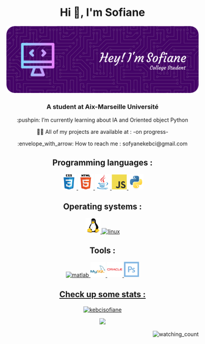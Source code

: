<h1 align="center">Hi 👋, I'm Sofiane</h1>
<p align ="center"> <img  src ="github-header-image.png"></p>
<h3 align="center">A student at Aix-Marseille Université</h3>
<div align ="center">
<p> :pushpin: I’m currently learning about IA and Oriented object Python</p>
<p> 👨‍💻 All of my projects are available at : -on progress-<p/>
<p> :envelope_with_arrow:	How to reach me : sofyanekebci@gmail.com <p/>

 
 <h2 align="center">Programming languages :</h2>
<p align="center"> <a href="https://www.w3schools.com/css/" target="_blank" rel="noreferrer"> <img src="https://raw.githubusercontent.com/devicons/devicon/master/icons/css3/css3-original-wordmark.svg" alt="css3" width="40" height="40"/> </a> <a href="https://www.w3.org/html/" target="_blank" rel="noreferrer"> <img src="https://raw.githubusercontent.com/devicons/devicon/master/icons/html5/html5-original-wordmark.svg" alt="html5" width="40" height="40"/> </a> <a href="https://www.java.com" target="_blank" rel="noreferrer"> <img src="https://raw.githubusercontent.com/devicons/devicon/master/icons/java/java-original.svg" alt="java" width="40" height="40"/> </a> <a href="https://developer.mozilla.org/en-US/docs/Web/JavaScript" target="_blank" rel="noreferrer"> <img src="https://raw.githubusercontent.com/devicons/devicon/master/icons/javascript/javascript-original.svg" alt="javascript" width="40" height="40"/> </a> <a href="https://www.python.org" target="_blank" rel="noreferrer"> <img src="https://raw.githubusercontent.com/devicons/devicon/master/icons/python/python-original.svg" alt="python" width="40" height="40"/> </a> </p>

<h2 align="center">Operating systems :</h2>
<p align="center">
<a href="https://www.linux.org/" target="_blank" rel="noreferrer"> <img src="https://raw.githubusercontent.com/devicons/devicon/master/icons/linux/linux-original.svg" alt="linux" width="40" height="40"/> </a></a> 
<a href="https://www.microsoft.com/fr-fr/windows?r=1" target="_blank" rel="noreferrer"> <img src="https://user-images.githubusercontent.com/98749448/226968437-c720d899-d244-4ab0-85e3-bd4f352c0f51.png" alt="linux" width="40" height="40"/> </a></a> 
</p>

<h2 align="center">Tools :</h2>
<p align="center">
 <a href="https://www.mathworks.com/" target="_blank" rel="noreferrer"> <img src="https://upload.wikimedia.org/wikipedia/commons/2/21/Matlab_Logo.png" alt="matlab" width="40" height="40"/> </a> <a href="https://www.mysql.com/" target="_blank" rel="noreferrer"> <img src="https://raw.githubusercontent.com/devicons/devicon/master/icons/mysql/mysql-original-wordmark.svg" alt="mysql" width="40" height="40"/> </a> <a href="https://www.oracle.com/" target="_blank" rel="noreferrer"> <img src="https://raw.githubusercontent.com/devicons/devicon/master/icons/oracle/oracle-original.svg" alt="oracle" width="40" height="40"/> </a> <a href="https://www.photoshop.com/en" target="_blank" rel="noreferrer"> <img src="https://raw.githubusercontent.com/devicons/devicon/master/icons/photoshop/photoshop-line.svg" alt="photoshop" width="40" height="40"/> 
</p>
 
 <h2 align="center">Check up some stats :</h2>

 <p align ="center"><img align="center" src="https://github-readme-stats.vercel.app/api/top-langs?username=kebcisofiane&show_icons=true&locale=en&layout=compact" alt="kebcisofiane" /></p>

<p align ="center" > <img src ="https://github-readme-stats.vercel.app/api/wakatime?username=kebciSofiane&show_icons=true&theme=theme_name"/></p>

<img align="right" src="https://komarev.com/ghpvc/?username=kebciSofiane&color=brightgreen" alt="watching_count" />
